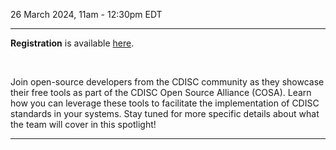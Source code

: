 26 March 2024, 11am - 12:30pm EDT

---

**Registration** is available [here](https://www.cdisc.org/events/webinar/cdisc-open-source-alliance-quarterly-spotlight-q1).

<br/>

Join open-source developers from the CDISC community as they showcase their free tools as part of the CDISC Open Source Alliance (COSA). Learn how you can leverage these tools to facilitate the implementation of CDISC standards in your systems. Stay tuned for more specific details about what the team will cover in this spotlight!

---